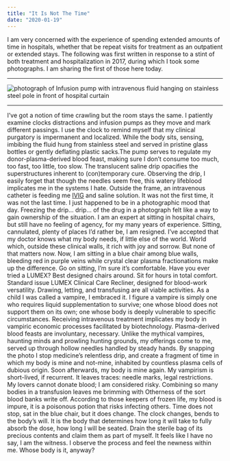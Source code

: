 ```yaml
---
title: "It Is Not The Time"
date: "2020-01-19"
---
```


I am very concerned with the experience of spending extended amounts of time in hospitals, whether that be repeat visits for treatment as an outpatient or extended stays. The following was first written in response to a stint of both treatment and hospitalization in 2017, during which I took some photographs. I am sharing the first of those here today.

* * *

![photograph of Infusion pump with intravenous fluid hanging on stainless steel pole in front of hospital curtain](https://buttondown.s3.us-west-2.amazonaws.com/images/ac968b47-7958-426f-a96b-4e130e803d15.jpg)

* * *

I’ve got a notion of time crawling but the room stays the same. I patiently examine clocks distractions and infusion pumps as they move and mark different passings. I use the clock to remind myself that my clinical purgatory is impermanent and localized. While the body sits, sensing, imbibing the fluid hung from stainless steel and served in pristine glass bottles or gently deflating plastic sacks.The pump serves to regulate my donor-plasma-derived blood feast, making sure I don’t consume too much, too fast, too little, too slow. The translucent saline drip opacifies the superstructures inherent to (con)temporary cure. Observing the drip, I easily forget that though the needles seem free, this watery lifeblood implicates me in the systems I hate. Outside the frame, an intravenous catheter is feeding me [IVIG](https://www.ncbi.nlm.nih.gov/pmc/articles/PMC1809480/) and saline solution. It was not the first time, it was not the last time. I just happened to be in a photographic mood that day. Freezing the drip… drip… of the drug in a photograph felt like a way to gain ownership of the situation. I am an expert at sitting in hospital chairs, but still have no feeling of agency, for my many years of experience. Sitting, cannulated, plenty of places I’d rather be, I am resigned. I’ve accepted that my doctor knows what my body needs, if little else of the world. World which, outside these clinical walls, it rich with joy and sorrow. But none of that matters now. Now, I am sitting in a blue chair among blue walls, bleeding red in purple veins while crystal clear plasma fractionations make up the difference. Go on sitting, I’m sure it’s comfortable. Have you ever tried a LUMEX? Best designed chairs around. Sit for hours in total comfort. Standard issue LUMEX Clinical Care Recliner, designed for blood-work versatility. Drawing, letting, and transfusing are all viable activities. As a child I was called a vampire, I embraced it. I figure a vampire is simply one who requires liquid supplementation to survive; one whose blood does not support them on its own; one whose body is deeply vulnerable to specific circumstances. Receiving intravenous treatment implicates my body in vampiric economic processes facilitated by biotechnology. Plasma-derived blood feasts are involuntary, necessary. Unlike the mythical vampires, haunting minds and prowling hunting grounds, my offerings come to me, served up through hollow needles handled by steady hands. By snapping the photo I stop medicine’s relentless drip, and create a fragment of time in which my body is mine and not-mine, inhabited by countless plasma cells of dubious origin. Soon afterwards, my body is mine again. My vampirism is short-lived, if recurrent. It leaves traces: needle marks, legal restrictions. My lovers cannot donate blood; I am considered risky. Combining so many bodies in a transfusion leaves me brimming with Otherness of the sort blood banks write off. According to those keepers of frozen life, my blood is impure, it is a poisonous potion that risks infecting others. Time does not stop, sat in the blue chair, but it does change. The clock changes, bends to the body’s will. It is the body that determines how long it will take to fully absorb the dose, how long I will be seated. Drain the sterile bag of its precious contents and claim them as part of myself. It feels like I have no say, I am the witness. I observe the process and feel the newness within me. Whose body is it, anyway?
